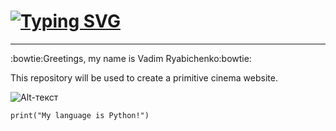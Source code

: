 [![Typing SVG](https://readme-typing-svg.herokuapp.com?color=%B22222&lines=Welcome+to+my+cinema)](https://git.io/typing-svg)
===========
---
:bowtie:Greetings, my name is Vadim Ryabichenko:bowtie:

This repository will be used to create a primitive cinema website.

![Alt-текст](https://img.freepik.com/premium-vector/family-in-cinema-cartoon-movie-theater-people-watching-film-eat-and-drink-audience-crowd-entertainment-hall-interior-vector-illustration-family-in-movie-watching-cinema_53562-13446.jpg)

`print("My language is Python!")`
